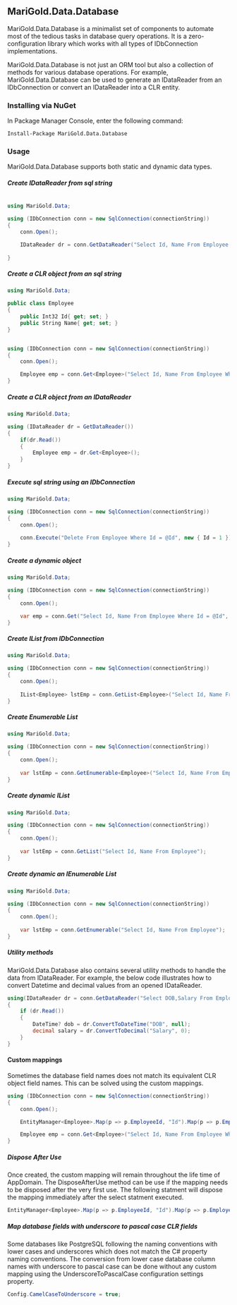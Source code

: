 ## MariGold.Data.Database
MariGold.Data.Database is a minimalist set of components to automate most of the tedious tasks in database query operations. It is a zero-configuration library which works with all types of IDbConnection implementations.

MariGold.Data.Database is not just an ORM tool but also a collection of methods for various database operations. For example, MariGold.Data.Database can be used to generate an IDataReader from an IDbConnection or convert an IDataReader into a CLR entity.


### Installing via NuGet

In Package Manager Console, enter the following command:
```
Install-Package MariGold.Data.Database
```
### Usage
MariGold.Data.Database supports both static and dynamic data types.

##### Create IDataReader from sql string

```csharp

using MariGold.Data;

using (IDbConnection conn = new SqlConnection(connectionString))
{
	conn.Open();

	IDataReader dr = conn.GetDataReader("Select Id, Name From Employee Where Id = @Id", new { Id = 1 });
	
}
```
##### Create a CLR object from an sql string
```csharp
using MariGold.Data;

public class Employee
{
	public Int32 Id{ get; set; }
	public String Name{ get; set; }
}


using (IDbConnection conn = new SqlConnection(connectionString))
{
	conn.Open();

	Employee emp = conn.Get<Employee>("Select Id, Name From Employee Where Id = @Id", new { Id = 1 });
}
```
##### Create a CLR object from an IDataReader
```csharp
using MariGold.Data;

using (IDataReader dr = GetDataReader())
{
	if(dr.Read())
	{
		Employee emp = dr.Get<Employee>();
	}
}
```
##### Execute sql string using an IDbConnection
```csharp
using MariGold.Data;

using (IDbConnection conn = new SqlConnection(connectionString))
{
	conn.Open();
				
	conn.Execute("Delete From Employee Where Id = @Id", new { Id = 1 });
}
```
##### Create a dynamic object
```csharp
using MariGold.Data;

using (IDbConnection conn = new SqlConnection(connectionString))
{
	conn.Open();

	var emp = conn.Get("Select Id, Name From Employee Where Id = @Id", new { Id = 1 });
}
```
##### Create IList from IDbConnection
```csharp
using MariGold.Data;

using (IDbConnection conn = new SqlConnection(connectionString))
{
	conn.Open();
				
	IList<Employee> lstEmp = conn.GetList<Employee>("Select Id, Name From Employee");
}
```
##### Create Enumerable List
```csharp
using MariGold.Data;

using (IDbConnection conn = new SqlConnection(connectionString))
{
	conn.Open();
				
	var lstEmp = conn.GetEnumerable<Employee>("Select Id, Name From Employee");
}
```
##### Create dynamic IList
```csharp
using MariGold.Data;

using (IDbConnection conn = new SqlConnection(connectionString))
{
	conn.Open();
				
	var lstEmp = conn.GetList("Select Id, Name From Employee");
}
```
##### Create dynamic an IEnumerable List
```csharp
using MariGold.Data;

using (IDbConnection conn = new SqlConnection(connectionString))
{
	conn.Open();
				
	var lstEmp = conn.GetEnumerable("Select Id, Name From Employee");
}
```
##### Utility methods
MariGold.Data.Database also contains several utility methods to handle the data from IDataReader. For example, the below code illustrates how to convert Datetime and decimal values from an opened IDataReader.
```csharp
using(IDataReader dr = conn.GetDataReader("Select DOB,Salary From Employee Where Id = @Id", new { Id = 1 }))
{
	if (dr.Read())
	{
		DateTime? dob = dr.ConvertToDateTime("DOB", null);
		decimal salary = dr.ConvertToDecimal("Salary", 0);
	}
}
```
#### Custom mappings
Sometimes the database field names does not match its equivalent CLR object field names. This can be solved using the custom mappings.
```csharp
using (IDbConnection conn = new SqlConnection(connectionString))
{
	conn.Open();

	EntityManager<Employee>.Map(p => p.EmployeeId, "Id").Map(p => p.EmployeeName, "Name");

	Employee emp = conn.Get<Employee>("Select Id, Name From Employee Where Id = @Id", new { Id = 1 });
}
```
##### Dispose After Use
Once created, the custom mapping will remain throughout the life time of AppDomain. The DisposeAfterUse method can be use if the mapping needs to be disposed after the very first use. The following statment will dispose the mapping immediately after the select statment executed.
```csharp
EntityManager<Employee>.Map(p => p.EmployeeId, "Id").Map(p => p.EmployeeName, "Name").DisposeAfterUse();
```
##### Map database fields with underscore to pascal case CLR fields
Some databases like PostgreSQL following the naming conventions with lower cases and underscores which does not match the C# property naming conventions. The conversion from lower case database column names with underscore to pascal case can be done without any custom mapping using the UnderscoreToPascalCase configuration settings property.
```csharp
Config.CamelCaseToUnderscore = true;
```
